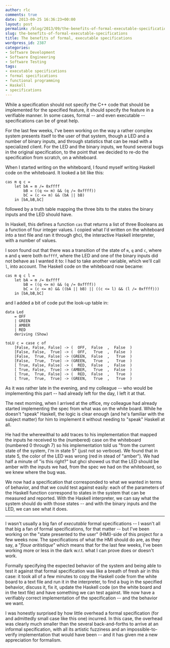 ```yaml
---
author: rlc
comments: true
date: 2013-09-25 16:36:23+00:00
layout: post
permalink: /blog/2013/09/the-benefits-of-formal-executable-specifications/
slug: the-benefits-of-formal-executable-specifications
title: The benefits of formal, executable specifications
wordpress_id: 2387
categories:
- Software Development
- Software Engineering
- Software Testing
tags:
- executable specifications
- formal specifications
- functional programming
- Haskell
- specifications
---
```


While a specification should not specify the C++ code that should be implemented for the specified feature, it should specify the feature in a verifiable manner. In some cases, formal -- and even executable -- specifications can be of great help.
<!--more-->
For the last few weeks, I've been working on the way a rather complex system presents itself to the user of that system, though a LED and a number of binary inputs, and through statistics that can be read with a specialized client. For the LED and the binary inputs, we found several bugs in the original specification, to the point that we decided to re-do the specification from scratch, on a whiteboard.

When I started writing on the whiteboard, I found myself writing Haskell code on the whiteboard. It looked a bit like this: 
    
    cas m q c =
        let bA = m /= 0xffff
            bB = ((q <= m) && (q /= 0xffff))
            bC = (c <= m) && (bA || bB)
        in [bA,bB,bC]


followed by a truth table mapping the three bits to the states the binary inputs and the LED should have.

In Haskell, this defines a function `cas` that returns a list of three Booleans as a function of four integer values. I copied what I'd written on the whiteboard into a text file and ran it through ghci, the interactive Haskell interpreter, with a number of values.

I soon found out that there was a transition of the state of `m`, `q` and `c`, where `m` and `q` were both `0xffff`, where the LED and one of the binary inputs did not behave as I wanted it to: I had to take another variable, which we'll call `l`, into account. The Haskell code on the whiteboard now became:
    
    cas m q c l =
        let bA = m /= 0xffff
            bB = ((q <= m) && (q /= 0xffff))
            bC = (c <= m) && ((bA || bB) || ((c <= l) && (l /= 0xffff)))
        in [bA,bB,bC]


and I added a bit of code put the look-up table in: 
    
    data Led
        = OFF
        | GREEN
        | AMBER
        | RED
        deriving (Show)
    
    toLU c = case c of
        [False, False, False] -> (  OFF,  False  ,  False  )
        [False, False,  True] -> (  OFF,   True  ,  False  )
        [False,  True, False] -> (GREEN,  False  ,   True  )
        [False,  True,  True] -> (GREEN,   True  ,   True  )
        [ True, False, False] -> (  RED,  False  ,  False  )
        [ True, False,  True] -> (AMBER,   True  ,  False  )
        [ True,  True, False] -> (  RED,  False  ,   True  )
        [ True,  True,  True] -> (GREEN,   True  ,   True  )



As it was rather late in the evening, and my colleague -- who would be implementing this part -- had already left for the day, I left it at that.

The next morning, when I arrived at the office, my colleague had already started implementing the spec from what was on the white board. While he doesn't "speak" Haskell, the logic is clear enough (and he's familiar with the subject matter) for him to implement it without needing to "speak" Haskell at all.

He had the wherewithal to add traces to his implementation that mapped the inputs he received to the (numbered) case on the whiteboard (numbered 0 through 7) so his implementation told us "from the current state of the system, I'm in state 5" (just not so verbose). We found that in state 5, the color of the LED was wrong (red in stead of "amber"). We had half a minute of "is this right?" but ghci showed us that the LED should be amber with the inputs we had, from the spec we had on the whiteboard, so we knew where the bug was.

We now had a specification that corresponded to what we wanted in terms of behavior, and that we could test against easily: each of the parameters of the Haskell function correspond to states in the system that can be measured and reported. With the Haskell interpreter, we can say what the system should do with those states -- and with the binary inputs and the LED, we can see what it does.


* * *


I wasn't usually a big fan of _executable_ formal specifications -- I wasn't all that big a fan of formal specifications, for that matter -- but I've been working on the "state presented to the user" (HMI)-side of this project for a few weeks now. The specifications of what the HMI should do are, as they say, a "_floue aritistique_" which means that for the last few weeks, I've been working more or less in the dark w.r.t. what I can prove does or doesn't work.

Formally specifying the expected behavior of the system and being able to test it against that formal specification was like a breath of fresh air in this case: it took all of a few minutes to copy the Haskell code from the white board to a text file and run it in the interpreter, to find a bug in the specified behavior, discuss it, fix it, update the Haskell code (on the white board and in the text file) and have something we can test against. We now have a verifiably correct implementation of the specification -- and the behavior we want.

I was honestly surprised by how little overhead a formal specification (for and admittedly small case like this one) incurred. In this case, the overhead was clearly much smaller than the several back-and-forths to arrive at an informal specification, with all its artistic fuzziness and an impossible-to-verify implementation that would have been -- and it has given me a new appreciation for formalism.
